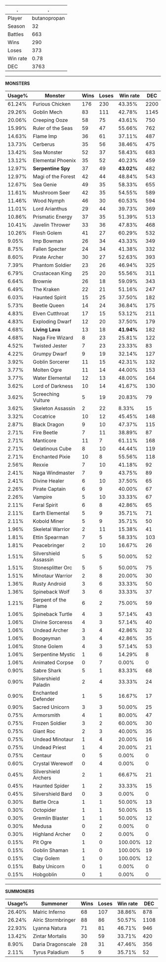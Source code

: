.|.
|-|-
Player|butanopropan
Season|32
Battles|663
Wins|290
Loses|373
Win rate|0.78
DEC|3763

---
**MONSTERS**

Usage%|Monster|Wins|Loses|Win rate|DEC|
-|-|-|-|-|-|
61.24%|Furious Chicken|176|230|43.35%|2200|
29.26%|Goblin Mech|83|111|42.78%|1145|
20.06%|Creeping Ooze|58|75|43.61%|750|
15.99%|Ruler of the Seas|59|47|55.66%|762|
14.63%|Flame Imp|36|61|37.11%|487|
13.73%|Cerberus|35|56|38.46%|475|
13.42%|Sea Monster|52|37|58.43%|683|
13.12%|Elemental Phoenix|35|52|40.23%|459|
12.97%|**Serpentine Spy**|37|49|**43.02%**|482|
12.97%|Magi of the Forest|42|44|48.84%|543|
12.67%|Sea Genie|49|35|58.33%|655|
11.61%|Mushroom Seer|42|35|54.55%|589|
11.46%|Wood Nymph|46|30|60.53%|594|
11.01%|Lord Arianthus|29|44|39.73%|369|
10.86%|Prismatic Energy|37|35|51.39%|513|
10.41%|Javelin Thrower|33|36|47.83%|468|
10.26%|Flesh Golem|41|27|60.29%|532|
9.05%|Imp Bowman|26|34|43.33%|349|
8.75%|Fallen Specter|24|34|41.38%|332|
8.60%|Pirate Archer|30|27|52.63%|393|
7.39%|Phantom Soldier|23|26|46.94%|325|
6.79%|Crustacean King|25|20|55.56%|311|
6.64%|Brownie|26|18|59.09%|343|
6.49%|The Kraken|22|21|51.16%|247|
6.03%|Haunted Spirit|15|25|37.50%|182|
5.73%|Beetle Queen|14|24|36.84%|175|
4.83%|Elven Cutthroat|17|15|53.12%|211|
4.83%|Exploding Dwarf|12|20|37.50%|179|
4.68%|**Living Lava**|13|18|**41.94%**|182|
4.68%|Naga Fire Wizard|8|23|25.81%|122|
4.52%|Twisted Jester|7|23|23.33%|83|
4.22%|Grumpy Dwarf|9|19|32.14%|127|
3.92%|Goblin Sorcerer|11|15|42.31%|132|
3.77%|Molten Ogre|11|14|44.00%|153|
3.77%|Water Elemental|12|13|48.00%|164|
3.62%|Lord of Darkness|10|14|41.67%|130|
3.62%|Screeching Vulture|5|19|20.83%|79|
3.62%|Skeleton Assassin|2|22|8.33%|15|
3.32%|Cocatrice|10|12|45.45%|148|
2.87%|Black Dragon|9|10|47.37%|115|
2.71%|Fire Beetle|7|11|38.89%|87|
2.71%|Manticore|11|7|61.11%|168|
2.71%|Gelatinous Cube|8|10|44.44%|119|
2.71%|Enchanted Pixie|10|8|55.56%|118|
2.56%|Rexxie|7|10|41.18%|92|
2.41%|Naga Windmaster|7|9|43.75%|89|
2.41%|Divine Healer|6|10|37.50%|65|
2.26%|Pirate Captain|6|9|40.00%|67|
2.26%|Vampire|5|10|33.33%|67|
2.11%|Feral Spirit|6|8|42.86%|65|
2.11%|Earth Elemental|5|9|35.71%|71|
2.11%|Kobold Miner|5|9|35.71%|50|
1.96%|Skeletal Warrior|2|11|15.38%|41|
1.81%|Ettin Spearman|7|5|58.33%|103|
1.81%|Peacebringer|2|10|16.67%|26|
1.51%|Silvershield Assassin|5|5|50.00%|52|
1.51%|Stonesplitter Orc|5|5|50.00%|75|
1.51%|Minotaur Warrior|2|8|20.00%|30|
1.36%|Rusty Android|3|6|33.33%|50|
1.36%|Spineback Wolf|3|6|33.33%|37|
1.21%|Serpent of the Flame|6|2|75.00%|59|
1.06%|Spineback Turtle|4|3|57.14%|43|
1.06%|Divine Sorceress|4|3|57.14%|40|
1.06%|Undead Archer|3|4|42.86%|32|
1.06%|Boogeyman|3|4|42.86%|35|
1.06%|Stone Golem|4|3|57.14%|53|
1.06%|Serpentine Mystic|1|6|14.29%|8|
1.06%|Animated Corpse|0|7|0.00%|0|
0.90%|Sabre Shark|5|1|83.33%|68|
0.90%|Silvershield Paladin|2|4|33.33%|24|
0.90%|Enchanted Defender|1|5|16.67%|17|
0.90%|Sacred Unicorn|3|3|50.00%|25|
0.75%|Armorsmith|4|1|80.00%|47|
0.75%|Frozen Soldier|3|2|60.00%|30|
0.75%|Giant Roc|2|3|40.00%|35|
0.75%|Undead Minotaur|1|4|20.00%|16|
0.75%|Undead Priest|1|4|20.00%|21|
0.75%|Centaur|0|5|0.00%|0|
0.60%|Crystal Werewolf|0|4|0.00%|0|
0.45%|Silvershield Archers|2|1|66.67%|21|
0.45%|Haunted Spider|1|2|33.33%|15|
0.45%|Silvershield Bard|0|3|0.00%|0|
0.30%|Battle Orca|1|1|50.00%|13|
0.30%|Octopider|1|1|50.00%|15|
0.30%|Gremlin Blaster|1|1|50.00%|12|
0.30%|Medusa|0|2|0.00%|0|
0.30%|Highland Archer|0|2|0.00%|0|
0.15%|Pit Ogre|1|0|100.00%|12|
0.15%|Goblin Shaman|1|0|100.00%|19|
0.15%|Clay Golem|1|0|100.00%|12|
0.15%|Baby Unicorn|0|1|0.00%|0|
0.15%|Hobgoblin|0|1|0.00%|0|

---
**SUMMONERS**

Usage%|Summoner|Wins|Loses|Win rate|DEC|
-|-|-|-|-|-|
26.40%|Malric Inferno|68|107|38.86%|878|
26.24%|Alric Stormbringer|88|86|50.57%|1108|
22.93%|Lyanna Natura|71|81|46.71%|946|
13.42%|Zintar Mortalis|30|59|33.71%|420|
8.90%|Daria Dragonscale|28|31|47.46%|356|
2.11%|Tyrus Paladium|5|9|35.71%|52|
